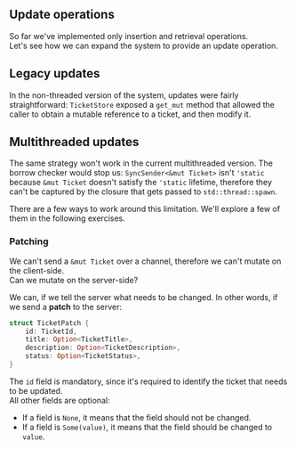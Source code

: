 ## Update operations

So far we've implemented only insertion and retrieval operations.\
Let's see how we can expand the system to provide an update operation.

## Legacy updates

In the non-threaded version of the system, updates were fairly straightforward: `TicketStore` exposed a
`get_mut` method that allowed the caller to obtain a mutable reference to a ticket, and then modify it.

## Multithreaded updates

The same strategy won't work in the current multithreaded version. The borrow checker would
stop us: `SyncSender<&mut Ticket>` isn't `'static` because `&mut Ticket` doesn't satisfy the `'static` lifetime, therefore
they can't be captured by the closure that gets passed to `std::thread::spawn`.

There are a few ways to work around this limitation. We'll explore a few of them in the following exercises.

### Patching

We can't send a `&mut Ticket` over a channel, therefore we can't mutate on the client-side.\
Can we mutate on the server-side?

We can, if we tell the server what needs to be changed. In other words, if we send a **patch** to the server:

```rust
struct TicketPatch {
    id: TicketId,
    title: Option<TicketTitle>,
    description: Option<TicketDescription>,
    status: Option<TicketStatus>,
}
```

The `id` field is mandatory, since it's required to identify the ticket that needs to be updated.\
All other fields are optional:

- If a field is `None`, it means that the field should not be changed.
- If a field is `Some(value)`, it means that the field should be changed to `value`.
